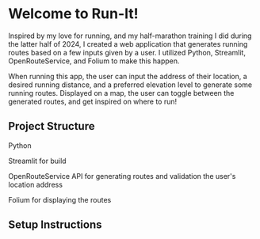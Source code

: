 # Welcome to Run-It!

Inspired by my love for running, and my half-marathon training I did during the latter half of 2024, I created a web application that generates running routes based on a few inputs given by a user. I utilized Python, Streamlit, OpenRouteService, and Folium to make this happen.

When running this app, the user can input the address of their location, a desired running distance, and a preferred elevation level to generate some running routes. Displayed on a map, the user can toggle between the generated routes, and get inspired on where to run!

## Project Structure
Python

Streamlit for build

OpenRouteService API for generating routes and validation the user's location address

Folium for displaying the routes

## Setup Instructions